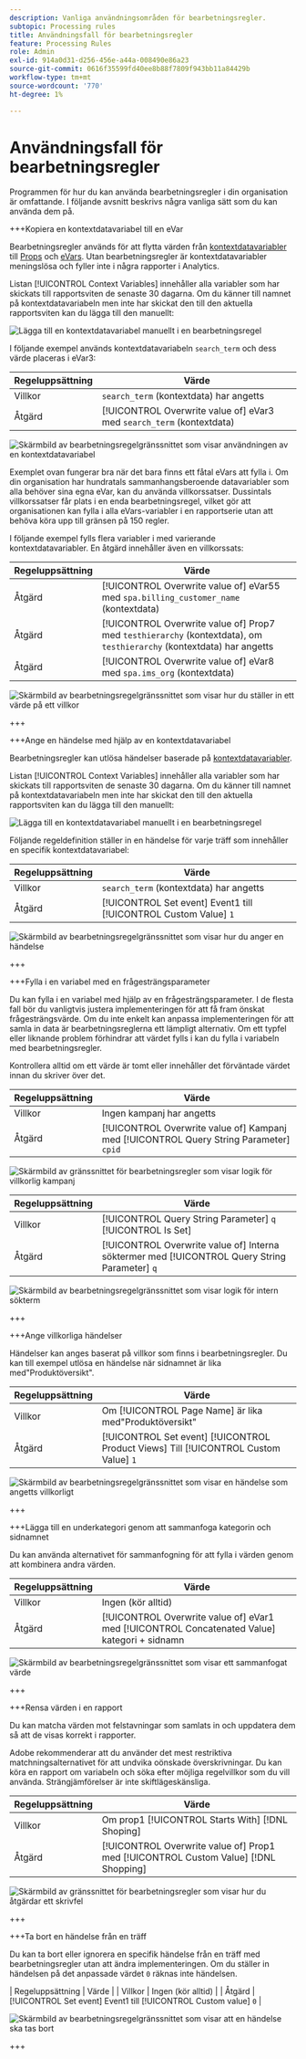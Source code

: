 ```yaml
---
description: Vanliga användningsområden för bearbetningsregler.
subtopic: Processing rules
title: Användningsfall för bearbetningsregler
feature: Processing Rules
role: Admin
exl-id: 914a0d31-d256-456e-a44a-008490e86a23
source-git-commit: 0616f35599fd40ee8b88f7809f943bb11a84429b
workflow-type: tm+mt
source-wordcount: '770'
ht-degree: 1%

---
```


# Användningsfall för bearbetningsregler

Programmen för hur du kan använda bearbetningsregler i din organisation är omfattande. I följande avsnitt beskrivs några vanliga sätt som du kan använda dem på.

+++Kopiera en kontextdatavariabel till en eVar

Bearbetningsregler används för att flytta värden från [kontextdatavariabler](/help/implement/vars/page-vars/contextdata.md) till [Props](/help/components/dimensions/prop.md) och [eVars](/help/components/dimensions/evar.md). Utan bearbetningsregler är kontextdatavariabler meningslösa och fyller inte i några rapporter i Analytics.

Listan [!UICONTROL Context Variables] innehåller alla variabler som har skickats till rapportsviten de senaste 30 dagarna. Om du känner till namnet på kontextdatavariabeln men inte har skickat den till den aktuella rapportsviten kan du lägga till den manuellt:

![Lägga till en kontextdatavariabel manuellt i en bearbetningsregel](assets/add-context-variable.png)

I följande exempel används kontextdatavariabeln `search_term` och dess värde placeras i eVar3:

| Regeluppsättning | Värde |
| --- | --- |
| Villkor | `search_term` (kontextdata) har angetts |
| Åtgärd | [!UICONTROL Overwrite value of] eVar3 med `search_term` (kontextdata) |

![Skärmbild av bearbetningsregelgränssnittet som visar användningen av en kontextdatavariabel](assets/set-context-data.png)

Exemplet ovan fungerar bra när det bara finns ett fåtal eVars att fylla i. Om din organisation har hundratals sammanhangsberoende datavariabler som alla behöver sina egna eVar, kan du använda villkorssatser. Dussintals villkorssatser får plats i en enda bearbetningsregel, vilket gör att organisationen kan fylla i alla eVars-variabler i en rapportserie utan att behöva köra upp till gränsen på 150 regler.

I följande exempel fylls flera variabler i med varierande kontextdatavariabler. En åtgärd innehåller även en villkorssats:

| Regeluppsättning | Värde |
| --- | --- |
| Åtgärd | [!UICONTROL Overwrite value of] eVar55 med `spa.billing_customer_name` (kontextdata) |
| Åtgärd | [!UICONTROL Overwrite value of] Prop7 med `testhierarchy` (kontextdata), om `testhierarchy` (kontextdata) har angetts |
| Åtgärd | [!UICONTROL Overwrite value of] eVar8 med `spa.ims_org` (kontextdata) |

![Skärmbild av bearbetningsregelgränssnittet som visar hur du ställer in ett värde på ett villkor](assets/add-conditional.png)

+++

+++Ange en händelse med hjälp av en kontextdatavariabel

Bearbetningsregler kan utlösa händelser baserade på [kontextdatavariabler](/help/implement/vars/page-vars/contextdata.md).

Listan [!UICONTROL Context Variables] innehåller alla variabler som har skickats till rapportsviten de senaste 30 dagarna. Om du känner till namnet på kontextdatavariabeln men inte har skickat den till den aktuella rapportsviten kan du lägga till den manuellt:

![Lägga till en kontextdatavariabel manuellt i en bearbetningsregel](assets/add-context-variable.png)

Följande regeldefinition ställer in en händelse för varje träff som innehåller en specifik kontextdatavariabel:

| Regeluppsättning | Värde |
| --- | --- |
| Villkor | `search_term` (kontextdata) har angetts |
| Åtgärd | [!UICONTROL Set event] Event1 till [!UICONTROL Custom Value] `1` |

![Skärmbild av bearbetningsregelgränssnittet som visar hur du anger en händelse](assets/processing_rule_set_event.png)

+++

+++Fylla i en variabel med en frågesträngsparameter

Du kan fylla i en variabel med hjälp av en frågesträngsparameter. I de flesta fall bör du vanligtvis justera implementeringen för att få fram önskat frågesträngsvärde. Om du inte enkelt kan anpassa implementeringen för att samla in data är bearbetningsreglerna ett lämpligt alternativ. Om ett typfel eller liknande problem förhindrar att värdet fylls i kan du fylla i variabeln med bearbetningsregler.

Kontrollera alltid om ett värde är tomt eller innehåller det förväntade värdet innan du skriver över det.

| Regeluppsättning | Värde |
| --- | --- |
| Villkor | Ingen kampanj har angetts |
| Åtgärd | [!UICONTROL Overwrite value of] Kampanj med [!UICONTROL Query String Parameter] `cpid` |

![Skärmbild av gränssnittet för bearbetningsregler som visar logik för villkorlig kampanj](assets/set-campaign-conditionally.png)

| Regeluppsättning | Värde |
| --- | --- |
| Villkor | [!UICONTROL Query String Parameter] `q` [!UICONTROL Is Set] |
| Åtgärd | [!UICONTROL Overwrite value of] Interna söktermer med [!UICONTROL Query String Parameter] `q` |

![Skärmbild av bearbetningsregelgränssnittet som visar logik för intern sökterm &#x200B;](assets/populate-internal-search-terms.png)

+++

+++Ange villkorliga händelser

Händelser kan anges baserat på villkor som finns i bearbetningsregler. Du kan till exempel utlösa en händelse när sidnamnet är lika med&quot;Produktöversikt&quot;.

| Regeluppsättning | Värde |
| --- | --- |
| Villkor | Om [!UICONTROL Page Name] är lika med&quot;Produktöversikt&quot; |
| Åtgärd | [!UICONTROL Set event] [!UICONTROL Product Views] Till [!UICONTROL Custom Value] `1` |

![Skärmbild av bearbetningsregelgränssnittet som visar en händelse som angetts villkorligt](assets/set-product-view-event.png)

+++

+++Lägga till en underkategori genom att sammanfoga kategorin och sidnamnet

Du kan använda alternativet för sammanfogning för att fylla i värden genom att kombinera andra värden.

| Regeluppsättning | Värde |
| --- | --- |
| Villkor | Ingen (kör alltid) |
| Åtgärd | [!UICONTROL Overwrite value of] eVar1 med [!UICONTROL Concatenated Value] kategori + sidnamn |

![Skärmbild av bearbetningsregelgränssnittet som visar ett sammanfogat värde](assets/add-subcategory-using-concat.png)

+++

+++Rensa värden i en rapport

Du kan matcha värden mot felstavningar som samlats in och uppdatera dem så att de visas korrekt i rapporter.

Adobe rekommenderar att du använder det mest restriktiva matchningsalternativet för att undvika oönskade överskrivningar. Du kan köra en rapport om variabeln och söka efter möjliga regelvillkor som du vill använda. Strängjämförelser är inte skiftlägeskänsliga.

| Regeluppsättning | Värde |
| --- | --- |
| Villkor | Om prop1 [!UICONTROL Starts With] [!DNL Shoping] |
| Åtgärd | [!UICONTROL Overwrite value of] Prop1 med [!UICONTROL Custom Value] [!DNL Shopping] |

![Skärmbild av gränssnittet för bearbetningsregler som visar hur du åtgärdar ett skrivfel](assets/clean-up-values-in-report.png)

+++

+++Ta bort en händelse från en träff

Du kan ta bort eller ignorera en specifik händelse från en träff med bearbetningsregler utan att ändra implementeringen. Om du ställer in händelsen på det anpassade värdet `0` räknas inte händelsen.

| Regeluppsättning | Värde |
| Villkor | Ingen (kör alltid) |
| Åtgärd | [!UICONTROL Set event] Event1 till [!UICONTROL Custom value] `0` |

![Skärmbild av bearbetningsregelgränssnittet som visar att en händelse ska tas bort](assets/remove_event.png)

+++
